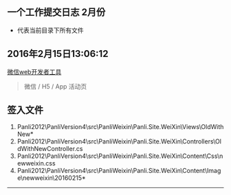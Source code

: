 ## 一个工作提交日志 2月份



* 代表当前目录下所有文件

## 2016年2月15日13:06:12


[微信web开发者工具](http://mp.weixin.qq.com/wiki/10/e5f772f4521da17fa0d7304f68b97d7e.html)

>微信 / H5 / App 活动页

## 签入文件

1. Panli2012\PanliVersion4\src\PanliWeixin\Panli.Site.WeiXin\Views\OldWithNew\*
2. Panli2012\PanliVersion4\src\PanliWeixin\Panli.Site.WeiXin\Controllers\OldWithNewController.cs
3. Panli2012\PanliVersion4\src\PanliWeixin\Panli.Site.WeiXin\Content\Css\newweixin.css
4. Panli2012\PanliVersion4\src\PanliWeixin\Panli.Site.WeiXin\Content\Image\newweixin\20160215\*

---
